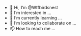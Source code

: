 - 👋 Hi, I’m @Wtfbirdsnest
- 👀 I’m interested in ...
- 🌱 I’m currently learning ...
- 💞️ I’m looking to collaborate on ...
- 📫 How to reach me ...

<!---
Wtfbirdsnest/Wtfbirdsnest is a ✨ special ✨ repository because its `README.md` (this file) appears on your GitHub profile.
You can click the Preview link to take a look at your changes.
--->
